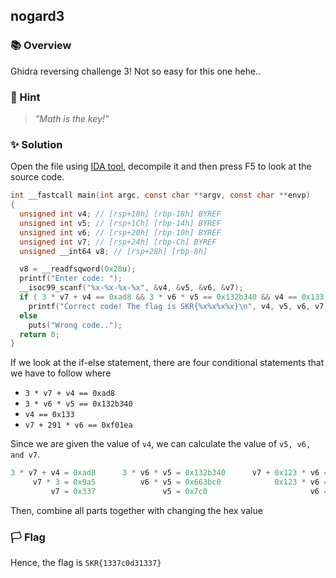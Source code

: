 ## nogard3

### 📚 Overview

Ghidra reversing challenge 3!
Not so easy for this one hehe..

### 🤔 Hint 

> _"Math is the key!"_

### ✨ Solution

Open the file using [IDA tool](https://hex-rays.com/ida-free/), decompile it and then press F5 to look at the source code.

```C
int __fastcall main(int argc, const char **argv, const char **envp)
{
  unsigned int v4; // [rsp+18h] [rbp-18h] BYREF
  unsigned int v5; // [rsp+1Ch] [rbp-14h] BYREF
  unsigned int v6; // [rsp+20h] [rbp-10h] BYREF
  unsigned int v7; // [rsp+24h] [rbp-Ch] BYREF
  unsigned __int64 v8; // [rsp+28h] [rbp-8h]

  v8 = __readfsqword(0x28u);
  printf("Enter code: ");
  __isoc99_scanf("%x-%x-%x-%x", &v4, &v5, &v6, &v7);
  if ( 3 * v7 + v4 == 0xad8 && 3 * v6 * v5 == 0x132b340 && v4 == 0x133 && v7 + 0x123 * v6 == 0xf01ea )
    printf("Correct code! The flag is SKR{%x%x%x%x}\n", v4, v5, v6, v7);
  else
    puts("Wrong code..");
  return 0;
}
```

If we look at the if-else statement, there are four conditional statements that we have to follow where
- `3 * v7 + v4 == 0xad8`
- `3 * v6 * v5 == 0x132b340`
- `v4 == 0x133`
- `v7 + 291 * v6 == 0xf01ea`

Since we are given the value of `v4`, we can calculate the value of `v5, v6, and v7`.

```C
3 * v7 + v4 = 0xad8      3 * v6 * v5 = 0x132b340      v7 + 0x123 * v6 = 0xf01ea
     v7 * 3 = 0x9a5          v6 * v5 = 0x663bc0            0x123 * v6 = 0xefeb3
         v7 = 0x337               v5 = 0x7c0                       v6 = 0xd31
```

Then, combine all parts together with changing the hex value

### 🏳️ Flag

Hence, the flag is `SKR{1337c0d31337}` 

